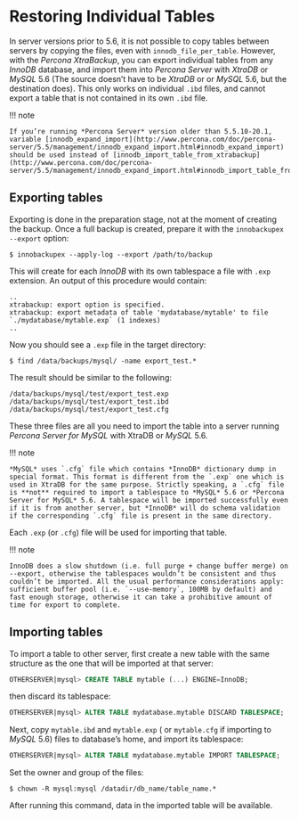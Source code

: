 # Restoring Individual Tables

In server versions prior to 5.6, it is not possible to copy tables between
servers by copying the files, even with `innodb_file_per_table`. However,
with the *Percona XtraBackup*, you can export individual tables from any
*InnoDB* database, and import them into *Percona Server* with *XtraDB* or
*MySQL* 5.6 (The source doesn’t have to be *XtraDB* or or *MySQL* 5.6, but the
destination does). This only works on individual `.ibd` files, and cannot
export a table that is not contained in its own `.ibd` file.

!!! note

    If you’re running *Percona Server* version older than 5.5.10-20.1, variable [innodb_expand_import](http://www.percona.com/doc/percona-server/5.5/management/innodb_expand_import.html#innodb_expand_import) should be used instead of [innodb_import_table_from_xtrabackup](http://www.percona.com/doc/percona-server/5.5/management/innodb_expand_import.html#innodb_import_table_from_xtrabackup).

## Exporting tables

Exporting is done in the preparation stage, not at the moment of creating the
backup. Once a full backup is created, prepare it with the
`innobackupex --export` option:

```shell
$ innobackupex --apply-log --export /path/to/backup
```

This will create for each *InnoDB* with its own tablespace a file with
`.exp` extension. An output of this procedure would contain:

```text
..
xtrabackup: export option is specified.
xtrabackup: export metadata of table 'mydatabase/mytable' to file
`./mydatabase/mytable.exp` (1 indexes)
..
```

Now you should see a `.exp` file in the target directory:

```shell
$ find /data/backups/mysql/ -name export_test.*
```

The result should be similar to the following:

```text
/data/backups/mysql/test/export_test.exp
/data/backups/mysql/test/export_test.ibd
/data/backups/mysql/test/export_test.cfg
```

These three files are all you need to import the table into a server running
*Percona Server for MySQL* with XtraDB or *MySQL* 5.6.

!!! note

    *MySQL* uses `.cfg` file which contains *InnoDB* dictionary dump in special format. This format is different from the `.exp` one which is used in XtraDB for the same purpose. Strictly speaking, a `.cfg` file is **not** required to import a tablespace to *MySQL* 5.6 or *Percona Server for MySQL* 5.6. A tablespace will be imported successfully even if it is from another server, but *InnoDB* will do schema validation if the corresponding `.cfg` file is present in the same directory.

Each `.exp` (or `.cfg`)  file will be used for importing that table.

!!! note

    InnoDB does a slow shutdown (i.e. full purge + change buffer merge) on --export, otherwise the tablespaces wouldn’t be consistent and thus couldn’t be imported. All the usual performance considerations apply: sufficient buffer pool (i.e. `--use-memory`, 100MB by default) and fast enough storage, otherwise it can take a prohibitive amount of time for export to complete.

## Importing tables

To import a table to other server, first create a new table with the same
structure as the one that will be imported at that server:

```sql
OTHERSERVER|mysql> CREATE TABLE mytable (...) ENGINE=InnoDB;
```

then discard its tablespace:

```sql
OTHERSERVER|mysql> ALTER TABLE mydatabase.mytable DISCARD TABLESPACE;
```

Next, copy `mytable.ibd` and `mytable.exp` ( or `mytable.cfg`
if importing to *MySQL* 5.6) files to database’s home, and import its
tablespace:

```sql
OTHERSERVER|mysql> ALTER TABLE mydatabase.mytable IMPORT TABLESPACE;
```

Set the owner and group of the files:

```shell
$ chown -R mysql:mysql /datadir/db_name/table_name.*
```

After running this command, data in the imported table will be available.
